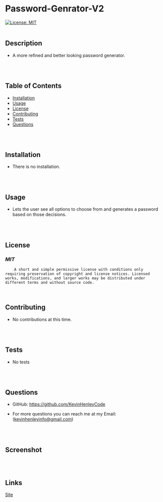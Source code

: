 # Password-Genrator-V2


[![License: MIT](https://img.shields.io/badge/License-MIT-yellow.svg)](https://opensource.org/licenses/MIT)
<br>
<br>

## **Description**
* A more refined and better looking password generator.
<br>
<br>

## **Table of Contents**
- [Installation](#Installation) <br>
- [Usage](#Usage) <br>
- [License](#License) <br>
- [Contributing](#Contributing) <br>
- [Tests](#Tests) <br>
- [Questions](#Questions) <br>
<br>
<br>

## **Installation**
* There is no installation.
<br>
<br>

## **Usage**
* Lets the user see all options to choose from and generates a password based on those decisions.
<br>
<br>

## **License**
### *MIT* <br>
        A short and simple permissive license with conditions only requiring preservation of copyright and license notices. Licensed works, modifications, and larger works may be distributed under different terms and without source code.
<br>

## **Contributing**
* No contributions at this time.
<br>
<br>

## **Tests**
    
* No tests
<br>
<br>

## **Questions**
* GitHub: https://github.com/KevinHenleyCode

* For more questions you can reach me at my Email:(kevinhenleyinfo@gmail.com)

<br>
<br>

## **Screenshot**



<br>
<br>

## **Links**
[Site](https://kevinhenleycode.github.io/Password-Genrator-V2/)